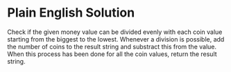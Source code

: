 # Plain English Solution

Check if the given money value can be divided evenly with each coin value starting from the biggest to the lowest.
Whenever a division is possible, add the number of coins to the result string and substract this from the value.
When this process has been done for all the coin values, return the result string.
